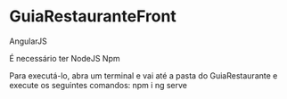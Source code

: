 # GuiaRestauranteFront
AngularJS

É necessário  ter 
NodeJS
Npm


Para executá-lo, abra um terminal e vai até a pasta do GuiaRestaurante e execute os seguintes comandos:
npm i
ng serve
